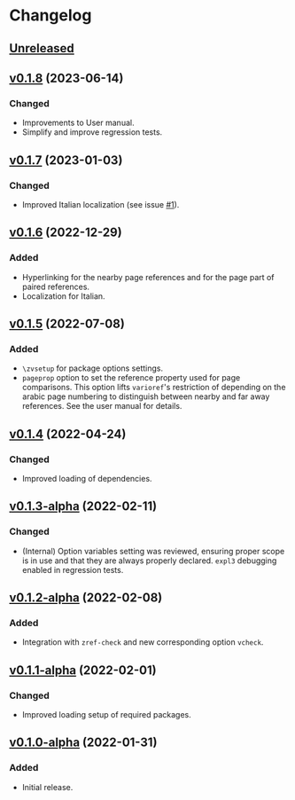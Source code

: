 # Changelog

## [Unreleased](https://github.com/gusbrs/zref-vario/compare/v0.1.8...HEAD)

## [v0.1.8](https://github.com/gusbrs/zref-vario/compare/v0.1.7...v0.1.8) (2023-06-14)

### Changed
- Improvements to User manual.
- Simplify and improve regression tests.

## [v0.1.7](https://github.com/gusbrs/zref-vario/compare/v0.1.6...v0.1.7) (2023-01-03)

### Changed
- Improved Italian localization (see issue
  [#1](https://github.com/gusbrs/zref-vario/issues/1)).

## [v0.1.6](https://github.com/gusbrs/zref-vario/compare/v0.1.5...v0.1.6) (2022-12-29)

### Added
- Hyperlinking for the nearby page references and for the page part of paired
  references.
- Localization for Italian.

## [v0.1.5](https://github.com/gusbrs/zref-vario/compare/v0.1.4...v0.1.5) (2022-07-08)

### Added
- `\zvsetup` for package options settings.
- `pageprop` option to set the reference property used for page comparisons.
  This option lifts `varioref`'s restriction of depending on the arabic page
  numbering to distinguish between nearby and far away references.  See the
  user manual for details.

## [v0.1.4](https://github.com/gusbrs/zref-vario/compare/v0.1.3-alpha...v0.1.4) (2022-04-24)

### Changed
- Improved loading of dependencies.

## [v0.1.3-alpha](https://github.com/gusbrs/zref-vario/compare/v0.1.2-alpha...v0.1.3-alpha) (2022-02-11)

### Changed
- (Internal) Option variables setting was reviewed, ensuring proper scope is
  in use and that they are always properly declared.  `expl3` debugging
  enabled in regression tests.

## [v0.1.2-alpha](https://github.com/gusbrs/zref-vario/compare/v0.1.1-alpha...v0.1.2-alpha) (2022-02-08)

### Added
- Integration with `zref-check` and new corresponding option `vcheck`.

## [v0.1.1-alpha](https://github.com/gusbrs/zref-vario/compare/v0.1.0-alpha...v0.1.1-alpha) (2022-02-01)

### Changed
- Improved loading setup of required packages.

## [v0.1.0-alpha](https://github.com/gusbrs/zref-vario/releases/tag/v0.1.0-alpha) (2022-01-31)

### Added
- Initial release.
